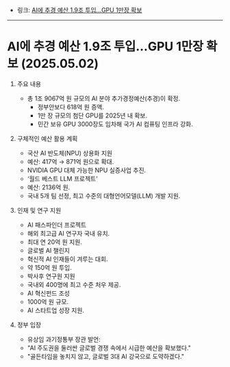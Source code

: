 <ul>
<li>링크: <a href="https://n.news.naver.com/mnews/article/011/0004480942">AI에 추경 예산 1.9조 투입…GPU 1만장 확보</a></li>
</ul>
<hr />
<h1 id="ai에-추경-예산-19조-투입gpu-1만장-확보-20250502">AI에 추경 예산 1.9조 투입…GPU 1만장 확보 (2025.05.02)</h1>
<ol>
<li><p>주요 내용</p>
<ul>
<li>총 1조 9067억 원 규모의 AI 분야 추가경정예산(추경)이 확정.<ul>
<li>정부안보다 618억 원 증액.</li>
<li>1만 장 규모의 첨단 GPU를 2025년 내 확보.</li>
<li>민간 보유 GPU 3000장도 임차해 국가 AI 컴퓨팅 인프라 강화.</li>
</ul>
</li>
</ul>
</li>
<li><p>구체적인 예산 활용 계획</p>
<ul>
<li>국산 AI 반도체(NPU) 상용화 지원</li>
<li>예산: 417억 → 871억 원으로 확대.</li>
<li>NVIDIA GPU 대체 가능한 NPU 실증사업 추진.</li>
<li>‘월드 베스트 LLM 프로젝트’</li>
<li>예산: 2136억 원.</li>
<li>국내 5개 팀 선정, 최고 수준의 대형언어모델(LLM) 개발 지원.</li>
</ul>
</li>
<li><p>인재 및 연구 지원</p>
<ul>
<li>AI 패스파인더 프로젝트</li>
<li>해외 최고급 AI 연구자 국내 유치.</li>
<li>최대 연 20억 원 지원.</li>
<li>글로벌 AI 챌린지</li>
<li>혁신적 AI 인재들이 겨루는 대회.</li>
<li>약 150억 원 투입.</li>
<li>박사후 연구원 지원</li>
<li>국내외 400명에 최고 수준 처우 제공.</li>
<li>AI 혁신펀드 조성</li>
<li>1000억 원 규모.    </li>
<li>AI 스타트업 성장 지원.</li>
</ul>
</li>
<li><p>정부 입장</p>
<ul>
<li>유상임 과기정통부 장관 발언:</li>
<li>&quot;AI 주도권을 둘러싼 글로벌 경쟁 속에서 시급한 예산을 확보했다.&quot;</li>
<li>&quot;골든타임을 놓치지 않고, 글로벌 3대 AI 강국으로 도약하겠다.&quot;</li>
</ul>
</li>
</ol>
